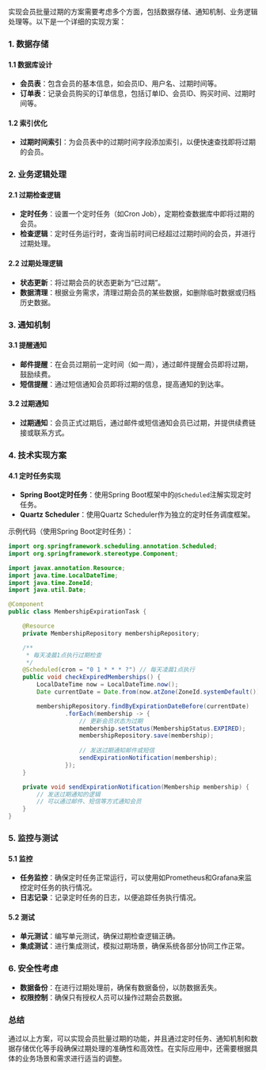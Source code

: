 实现会员批量过期的方案需要考虑多个方面，包括数据存储、通知机制、业务逻辑处理等。以下是一个详细的实现方案：

### 1. 数据存储

#### 1.1 数据库设计
- **会员表**：包含会员的基本信息，如会员ID、用户名、过期时间等。
- **订单表**：记录会员购买的订单信息，包括订单ID、会员ID、购买时间、过期时间等。

#### 1.2 索引优化
- **过期时间索引**：为会员表中的过期时间字段添加索引，以便快速查找即将过期的会员。

### 2. 业务逻辑处理

#### 2.1 过期检查逻辑
- **定时任务**：设置一个定时任务（如Cron Job），定期检查数据库中即将过期的会员。
- **检查逻辑**：定时任务运行时，查询当前时间已经超过过期时间的会员，并进行过期处理。

#### 2.2 过期处理逻辑
- **状态更新**：将过期会员的状态更新为“已过期”。
- **数据清理**：根据业务需求，清理过期会员的某些数据，如删除临时数据或归档历史数据。

### 3. 通知机制

#### 3.1 提醒通知
- **邮件提醒**：在会员过期前一定时间（如一周），通过邮件提醒会员即将过期，鼓励续费。
- **短信提醒**：通过短信通知会员即将过期的信息，提高通知的到达率。

#### 3.2 过期通知
- **过期通知**：会员正式过期后，通过邮件或短信通知会员已过期，并提供续费链接或联系方式。

### 4. 技术实现方案

#### 4.1 定时任务实现
- **Spring Boot定时任务**：使用Spring Boot框架中的`@Scheduled`注解实现定时任务。
- **Quartz Scheduler**：使用Quartz Scheduler作为独立的定时任务调度框架。

示例代码（使用Spring Boot定时任务）：

```java
import org.springframework.scheduling.annotation.Scheduled;
import org.springframework.stereotype.Component;

import javax.annotation.Resource;
import java.time.LocalDateTime;
import java.time.ZoneId;
import java.util.Date;

@Component
public class MembershipExpirationTask {

    @Resource
    private MembershipRepository membershipRepository;

    /**
     * 每天凌晨1点执行过期检查
     */
    @Scheduled(cron = "0 1 * * * ?") // 每天凌晨1点执行
    public void checkExpiredMemberships() {
        LocalDateTime now = LocalDateTime.now();
        Date currentDate = Date.from(now.atZone(ZoneId.systemDefault()).toInstant());

        membershipRepository.findByExpirationDateBefore(currentDate)
                .forEach(membership -> {
                    // 更新会员状态为过期
                    membership.setStatus(MembershipStatus.EXPIRED);
                    membershipRepository.save(membership);
                    
                    // 发送过期通知邮件或短信
                    sendExpirationNotification(membership);
                });
    }

    private void sendExpirationNotification(Membership membership) {
        // 发送过期通知的逻辑
        // 可以通过邮件、短信等方式通知会员
    }
}
```

### 5. 监控与测试

#### 5.1 监控
- **任务监控**：确保定时任务正常运行，可以使用如Prometheus和Grafana来监控定时任务的执行情况。
- **日志记录**：记录定时任务的日志，以便追踪任务执行情况。

#### 5.2 测试
- **单元测试**：编写单元测试，确保过期检查逻辑正确。
- **集成测试**：进行集成测试，模拟过期场景，确保系统各部分协同工作正常。

### 6. 安全性考虑

- **数据备份**：在进行过期处理前，确保有数据备份，以防数据丢失。
- **权限控制**：确保只有授权人员可以操作过期会员数据。

### 总结

通过以上方案，可以实现会员批量过期的功能，并且通过定时任务、通知机制和数据存储优化等手段确保过期处理的准确性和高效性。在实际应用中，还需要根据具体的业务场景和需求进行适当的调整。
